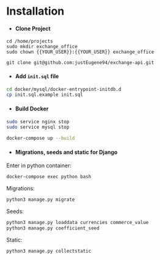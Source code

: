 # Installation

* #### Clone Project

```
cd /home/projects
sudo mkdir exchange_office
sudo chown {{YOUR_USER}}:{{YOUR_USER}} exchange_office

git clone git@github.com:justEugene94/exchange-api.git
```

* #### Add `init.sql` file

```bash
cd docker/mysql/docker-entrypoint-initdb.d
cp init.sql.example init.sql
```

* #### Build Docker

```bash
sudo service nginx stop
sudo service mysql stop

docker-compose up --build
```

* #### Migrations, seeds and static for Django
Enter in python container:
```bash
docker-compose exec python bash
```

Migrations:
```bash
python3 manage.py migrate
```

Seeds:
```bash
python3 manage.py loaddata currencies commerce_value
python3 manage.py coefficient_seed
```

Static:
```bash
python3 manage.py collectstatic
```